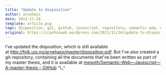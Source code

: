 ```yaml
---
title: "Update to disposition"
author: arnehass
date: 2011-11-24
template: article.pug
tags: disposition, git, github, javascript, repository, semantic web, update
original: https://icanhasweb.wordpress.com/2011/11/24/update-to-disposition/
---
```


<p>I’ve updated the disposition, which is still available at&nbsp;<a href="http://folk.uio.no/arnehass/master/disposition.pdf">http://folk.uio.no/arnehass/master/disposition.pdf</a>. But I’ve also created a git-repository, containing all the documents that’ve been written as part of my master thesis, and it is available at <a href="https://github.com/megoth/Semantic-Web---Javascript---A-master-thesis">megoth/Semantic-Web—Javascript—A-master-thesis – GitHub</a>&nbsp;^\_^</p>
